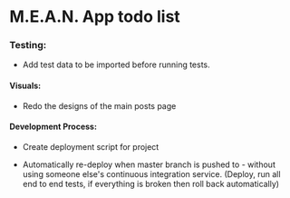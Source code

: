 M.E.A.N. App todo list
=============================================

### Testing:

* Add test data to be imported before running tests.

#### Visuals:

* Redo the designs of the main posts page

#### Development Process: 

* Create deployment script for project

* Automatically re-deploy when master branch is pushed to - without using someone else's continuous integration service. (Deploy, run all end to end tests, if everything is broken then roll back automatically)  